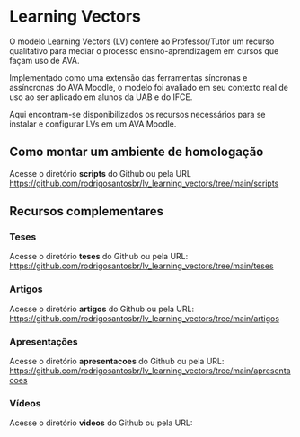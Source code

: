 # Learning Vectors

O modelo Learning Vectors (LV) confere ao Professor/Tutor um recurso qualitativo para mediar o processo ensino-aprendizagem em cursos que façam uso de AVA.

Implementado como uma extensão das ferramentas síncronas e assíncronas do AVA Moodle, o modelo foi avaliado em seu contexto real de uso ao ser aplicado em alunos da UAB e do IFCE.

Aqui encontram-se disponibilizados os recursos necessários para se instalar e configurar LVs em um AVA Moodle.

## Como montar um ambiente de homologação

Acesse o diretório **scripts** do Github ou pela URL https://github.com/rodrigosantosbr/lv_learning_vectors/tree/main/scripts

## Recursos complementares

### Teses

Acesse o diretório **teses** do Github ou pela URL: https://github.com/rodrigosantosbr/lv_learning_vectors/tree/main/teses

### Artigos

Acesse o diretório **artigos** do Github ou pela URL: https://github.com/rodrigosantosbr/lv_learning_vectors/tree/main/artigos

### Apresentações

Acesse o diretório **apresentacoes** do Github ou pela URL: https://github.com/rodrigosantosbr/lv_learning_vectors/tree/main/apresentacoes

### Vídeos

Acesse o diretório **videos** do Github ou pela URL: 


